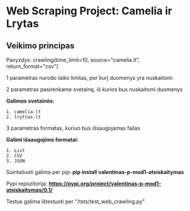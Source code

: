 # Web Scraping Project: Camelia ir Lrytas
## **Veikimo principas**

Pavyzdys: crawling(time_limit=10, source="camelia.lt", return_format="csv")

1 parametras nurodo laiko limitas, per kurį duomenys yra nuskaitomi

2 parametras pasirenkame svetainę, iš kurios bus nuskaitomi duomenys

**Galimos svetainės:**

    1. camelia.lt
    2. lryttas.lt

3 parametras formatas, kuriuo bus išsaugojamas failas

**Galimi išsaugojimo formatai:**

    1. List
    2. CSV
    3. JSON 

Suintaliuoti galima per pip: **pip install valentinas-p-mod1-atsiskaitymas**

Pypi repozitorija: **https://pypi.org/project/valentinas-p-mod1-atsiskaitymas/0.1/**

Testus galima ištestuoti per "/tsts/test_web_crawling.py"